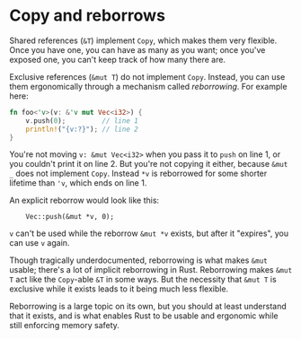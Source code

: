 # Copy and reborrows

Shared references (`&T`) implement `Copy`, which makes them very flexible. Once you have one,
you can have as many as you want; once you've exposed one, you can't keep track of how many there are.

Exclusive references (`&mut T`) do not implement `Copy`.
Instead, you can use them ergonomically through a mechanism called *reborrowing*. For example here:

```rust
fn foo<'v>(v: &'v mut Vec<i32>) {
    v.push(0);         // line 1
    println!("{v:?}"); // line 2
}
```

You're not moving `v: &mut Vec<i32>` when you pass it to `push` on line 1, or you couldn't print it on line 2.
But you're not copying it either, because `&mut _` does not implement `Copy`.
Instead `*v` is reborrowed for some shorter lifetime than `'v`, which ends on line 1.

An explicit reborrow would look like this:
```rust,no_compile
    Vec::push(&mut *v, 0);
```

`v` can't be used while the reborrow `&mut *v` exists, but after it "expires", you can use `v` again.

Though tragically underdocumented, reborrowing is what makes `&mut` usable; there's a lot of implicit reborrowing in Rust.
Reborrowing makes `&mut T` act like the `Copy`-able `&T` in some ways. But the necessity that `&mut T` is exclusive while
it exists leads to it being much less flexible.

Reborrowing is a large topic on its own, but you should at least understand that it exists, and is what enables Rust to
be usable and ergonomic while still enforcing memory safety.
